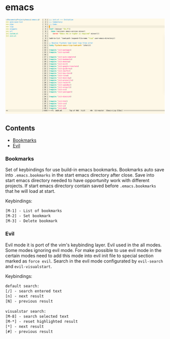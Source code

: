 # emacs

![emacs](./screenshot.png)


## Contents

- [Bookmarks](#bookmarks)
- [Evil](#evil)


### Bookmarks

Set of keybindings for use build-in emacs bookmarks.
Bookmarks auto save into `.emacs.bookmarks` in the start emacs directory after close.
Save into start emacs directory needed to have opportunity work with different projects.
If start emacs directory contain saved before `.emacs.bookmarks` that he will load at start.

Keybindings:
```
[M-1] - List of bookmarks
[M-2] - Set bookmark
[M-3] - Delete bookmark
```


### Evil

Evil mode it is port of the vim's keybinding layer. Evil used in the all modes.
Some modes ignoring evil mode. For make possible to use evil mode in the certain
modes need to add this mode into evil init file to special section marked as `force evil`.
Search in the evil mode configurated by `evil-search` and `evil-visualstart`.

Keybindings:
```
default search:
[/] - search entered text
[n] - next result
[N] - previous result

visualstar search:
[M-8] - search selected text
[M-*] - reset highlighted result
[*] - next result
[#] - previous result
```
